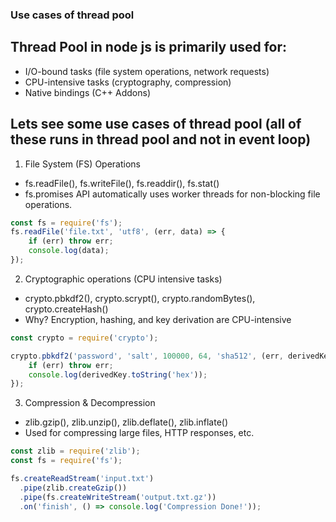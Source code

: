 ### Use cases of thread pool

## Thread Pool in node js is primarily used for:
- I/O-bound tasks (file system operations, network requests)
- CPU-intensive tasks (cryptography, compression)
- Native bindings (C++ Addons)

## Lets see some use cases of thread pool (all of these runs in thread pool and not in event loop)
1. File System (FS) Operations
  - fs.readFile(), fs.writeFile(), fs.readdir(), fs.stat()
  - fs.promises API automatically uses worker threads for non-blocking file operations.
```ts
const fs = require('fs');
fs.readFile('file.txt', 'utf8', (err, data) => {
    if (err) throw err;
    console.log(data);
});
```
2. Cryptographic operations (CPU intensive tasks)
  - crypto.pbkdf2(), crypto.scrypt(), crypto.randomBytes(), crypto.createHash()
  - Why? Encryption, hashing, and key derivation are CPU-intensive
```js
const crypto = require('crypto');

crypto.pbkdf2('password', 'salt', 100000, 64, 'sha512', (err, derivedKey) => {
    if (err) throw err;
    console.log(derivedKey.toString('hex'));
});
```
3. Compression & Decompression
  - zlib.gzip(), zlib.unzip(), zlib.deflate(), zlib.inflate()
  - Used for compressing large files, HTTP responses, etc.
```js
const zlib = require('zlib');
const fs = require('fs');

fs.createReadStream('input.txt')
  .pipe(zlib.createGzip())
  .pipe(fs.createWriteStream('output.txt.gz'))
  .on('finish', () => console.log('Compression Done!'));

```
